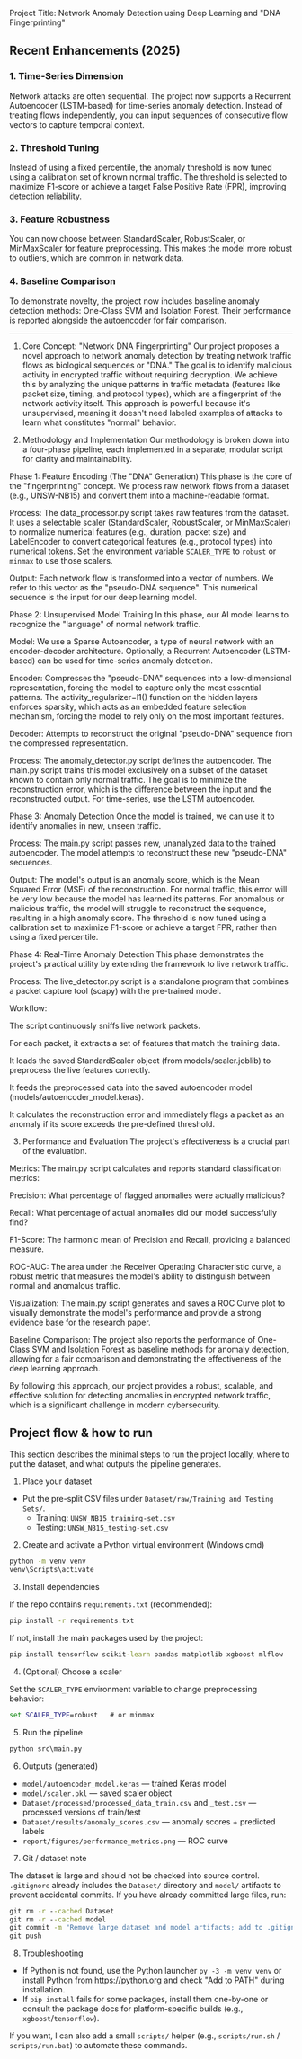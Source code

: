 Project Title: Network Anomaly Detection using Deep Learning and "DNA Fingerprinting"

## Recent Enhancements (2025)

### 1. Time-Series Dimension
Network attacks are often sequential. The project now supports a Recurrent Autoencoder (LSTM-based) for time-series anomaly detection. Instead of treating flows independently, you can input sequences of consecutive flow vectors to capture temporal context.

### 2. Threshold Tuning
Instead of using a fixed percentile, the anomaly threshold is now tuned using a calibration set of known normal traffic. The threshold is selected to maximize F1-score or achieve a target False Positive Rate (FPR), improving detection reliability.

### 3. Feature Robustness
You can now choose between StandardScaler, RobustScaler, or MinMaxScaler for feature preprocessing. This makes the model more robust to outliers, which are common in network data.

### 4. Baseline Comparison
To demonstrate novelty, the project now includes baseline anomaly detection methods: One-Class SVM and Isolation Forest. Their performance is reported alongside the autoencoder for fair comparison.

---
1. Core Concept: "Network DNA Fingerprinting"
Our project proposes a novel approach to network anomaly detection by treating network traffic flows as biological sequences or "DNA." The goal is to identify malicious activity in encrypted traffic without requiring decryption. We achieve this by analyzing the unique patterns in traffic metadata (features like packet size, timing, and protocol types), which are a fingerprint of the network activity itself. This approach is powerful because it's unsupervised, meaning it doesn't need labeled examples of attacks to learn what constitutes "normal" behavior.

2. Methodology and Implementation
Our methodology is broken down into a four-phase pipeline, each implemented in a separate, modular script for clarity and maintainability.

Phase 1: Feature Encoding (The "DNA" Generation)
This phase is the core of the "fingerprinting" concept. We process raw network flows from a dataset (e.g., UNSW-NB15) and convert them into a machine-readable format.

Process: The data_processor.py script takes raw features from the dataset. It uses a selectable scaler (StandardScaler, RobustScaler, or MinMaxScaler) to normalize numerical features (e.g., duration, packet size) and LabelEncoder to convert categorical features (e.g., protocol types) into numerical tokens. Set the environment variable `SCALER_TYPE` to `robust` or `minmax` to use those scalers.

Output: Each network flow is transformed into a vector of numbers. We refer to this vector as the "pseudo-DNA sequence". This numerical sequence is the input for our deep learning model.

Phase 2: Unsupervised Model Training
In this phase, our AI model learns to recognize the "language" of normal network traffic.

Model: We use a Sparse Autoencoder, a type of neural network with an encoder-decoder architecture. Optionally, a Recurrent Autoencoder (LSTM-based) can be used for time-series anomaly detection.

Encoder: Compresses the "pseudo-DNA" sequences into a low-dimensional representation, forcing the model to capture only the most essential patterns. The activity_regularizer=l1() function on the hidden layers enforces sparsity, which acts as an embedded feature selection mechanism, forcing the model to rely only on the most important features.

Decoder: Attempts to reconstruct the original "pseudo-DNA" sequence from the compressed representation.

Process: The anomaly_detector.py script defines the autoencoder. The main.py script trains this model exclusively on a subset of the dataset known to contain only normal traffic. The goal is to minimize the reconstruction error, which is the difference between the input and the reconstructed output. For time-series, use the LSTM autoencoder.

Phase 3: Anomaly Detection
Once the model is trained, we can use it to identify anomalies in new, unseen traffic.

Process: The main.py script passes new, unanalyzed data to the trained autoencoder. The model attempts to reconstruct these new "pseudo-DNA" sequences.

Output: The model's output is an anomaly score, which is the Mean Squared Error (MSE) of the reconstruction. For normal traffic, this error will be very low because the model has learned its patterns. For anomalous or malicious traffic, the model will struggle to reconstruct the sequence, resulting in a high anomaly score. The threshold is now tuned using a calibration set to maximize F1-score or achieve a target FPR, rather than using a fixed percentile.

Phase 4: Real-Time Anomaly Detection
This phase demonstrates the project's practical utility by extending the framework to live network traffic.

Process: The live_detector.py script is a standalone program that combines a packet capture tool (scapy) with the pre-trained model.

Workflow:

The script continuously sniffs live network packets.

For each packet, it extracts a set of features that match the training data.

It loads the saved StandardScaler object (from models/scaler.joblib) to preprocess the live features correctly.

It feeds the preprocessed data into the saved autoencoder model (models/autoencoder_model.keras).

It calculates the reconstruction error and immediately flags a packet as an anomaly if its score exceeds the pre-defined threshold.

3. Performance and Evaluation
The project's effectiveness is a crucial part of the evaluation.

Metrics: The main.py script calculates and reports standard classification metrics:

Precision: What percentage of flagged anomalies were actually malicious?

Recall: What percentage of actual anomalies did our model successfully find?

F1-Score: The harmonic mean of Precision and Recall, providing a balanced measure.

ROC-AUC: The area under the Receiver Operating Characteristic curve, a robust metric that measures the model's ability to distinguish between normal and anomalous traffic.

Visualization: The main.py script generates and saves a ROC Curve plot to visually demonstrate the model's performance and provide a strong evidence base for the research paper.

Baseline Comparison: The project also reports the performance of One-Class SVM and Isolation Forest as baseline methods for anomaly detection, allowing for a fair comparison and demonstrating the effectiveness of the deep learning approach.

By following this approach, our project provides a robust, scalable, and effective solution for detecting anomalies in encrypted network traffic, which is a significant challenge in modern cybersecurity.

## Project flow & how to run

This section describes the minimal steps to run the project locally, where to put the dataset, and what outputs the pipeline generates.

1. Place your dataset

- Put the pre-split CSV files under `Dataset/raw/Training and Testing Sets/`.
	- Training: `UNSW_NB15_training-set.csv`
	- Testing: `UNSW_NB15_testing-set.csv`

2. Create and activate a Python virtual environment (Windows cmd)

```cmd
python -m venv venv
venv\Scripts\activate
```

3. Install dependencies

If the repo contains `requirements.txt` (recommended):

```cmd
pip install -r requirements.txt
```

If not, install the main packages used by the project:

```cmd
pip install tensorflow scikit-learn pandas matplotlib xgboost mlflow
```

4. (Optional) Choose a scaler

Set the `SCALER_TYPE` environment variable to change preprocessing behavior:

```cmd
set SCALER_TYPE=robust   # or minmax
```

5. Run the pipeline

```cmd
python src\main.py
```

6. Outputs (generated)

- `model/autoencoder_model.keras` — trained Keras model
- `model/scaler.pkl` — saved scaler object
- `Dataset/processed/processed_data_train.csv` and `_test.csv` — processed versions of train/test
- `Dataset/results/anomaly_scores.csv` — anomaly scores + predicted labels
- `report/figures/performance_metrics.png` — ROC curve

7. Git / dataset note

The dataset is large and should not be checked into source control. `.gitignore` already includes the `Dataset/` directory and `model/` artifacts to prevent accidental commits. If you have already committed large files, run:

```cmd
git rm -r --cached Dataset
git rm -r --cached model
git commit -m "Remove large dataset and model artifacts; add to .gitignore"
git push
```

8. Troubleshooting

- If Python is not found, use the Python launcher `py -3 -m venv venv` or install Python from https://python.org and check "Add to PATH" during installation.
- If `pip install` fails for some packages, install them one-by-one or consult the package docs for platform-specific builds (e.g., `xgboost`/`tensorflow`).

If you want, I can also add a small `scripts/` helper (e.g., `scripts/run.sh` / `scripts/run.bat`) to automate these commands.